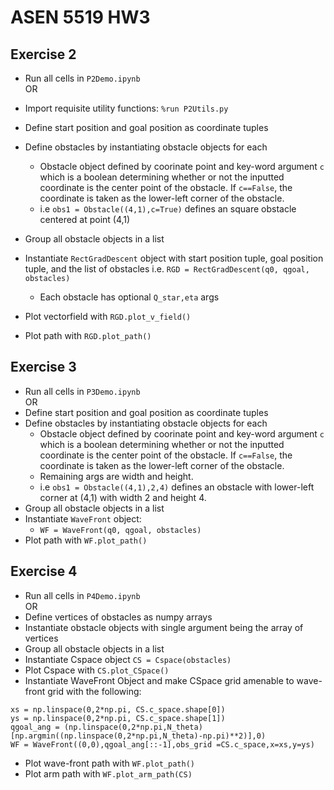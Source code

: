 # ASEN 5519 HW3

## Exercise 2
- Run all cells in ```P2Demo.ipynb```  
OR
- Import requisite utility functions: ```%run P2Utils.py```
- Define start position and goal position as coordinate tuples
- Define obstacles by instantiating obstacle objects for each
    - Obstacle object defined by coorinate point and key-word argument ```c``` which is a boolean determining whether or not the inputted coordinate is the center point of the obstacle. If ```c==False```, the coordinate is taken as the lower-left corner of the obstacle.
    - i.e ```obs1 = Obstacle((4,1),c=True)``` defines an square obstacle centered at point (4,1)
- Group all obstacle objects in a list
- Instantiate ```RectGradDescent``` object with start position tuple, goal position tuple, and the list of obstacles i.e. ```RGD = RectGradDescent(q0, qgoal, obstacles)```
    - Each obstacle has optional ```Q_star,eta``` args

- Plot vectorfield with ```RGD.plot_v_field()```
- Plot path with ```RGD.plot_path()```


## Exercise 3
- Run all cells in ```P3Demo.ipynb```  
OR
- Define start position and goal position as coordinate tuples
- Define obstacles by instantiating obstacle objects for each
    - Obstacle object defined by coorinate point and key-word argument ```c``` which is a boolean determining whether or not the inputted coordinate is the center point of the obstacle. If ```c==False```, the coordinate is taken as the lower-left corner of the obstacle.
    - Remaining args are width and height.
    - i.e ```obs1 = Obstacle((4,1),2,4)``` defines an obstacle with lower-left corner at (4,1) with width 2 and height 4.
- Group all obstacle objects in a list
- Instantiate ```WaveFront``` object:
    - ```WF = WaveFront(q0, qgoal, obstacles)```
- Plot path with ```WF.plot_path()```

## Exercise 4
- Run all cells in ```P4Demo.ipynb```  
OR
- Define vertices of obstacles as numpy arrays
- Instantiate obstacle objects with single argument being the array of vertices
- Group all obstacle objects in a list
- Instantiate Cspace object ```CS = Cspace(obstacles)```
- Plot Cspace with ```CS.plot_CSpace()```
- Instantiate WaveFront Object and make CSpace grid amenable to wave-front grid with the following:
```
xs = np.linspace(0,2*np.pi, CS.c_space.shape[0])
ys = np.linspace(0,2*np.pi, CS.c_space.shape[1])
qgoal_ang = (np.linspace(0,2*np.pi,N_theta)[np.argmin((np.linspace(0,2*np.pi,N_theta)-np.pi)**2)],0)
WF = WaveFront((0,0),qgoal_ang[::-1],obs_grid =CS.c_space,x=xs,y=ys)
```
- Plot wave-front path with ```WF.plot_path()```
- Plot arm path with ```WF.plot_arm_path(CS) ```